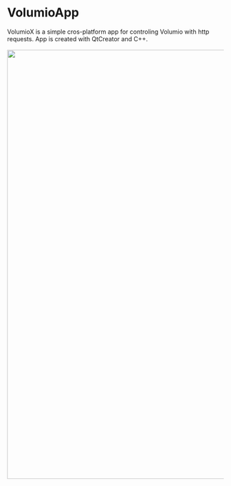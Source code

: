 # VolumioApp

VolumioX is a simple cros-platform app for controling Volumio with http requests. App is created with QtCreator and C++.
<br><br>
<img src="https://user-images.githubusercontent.com/37266965/95681459-4ac5f800-0be0-11eb-96c8-0f9d10b1243d.jpeg" width="1000">
